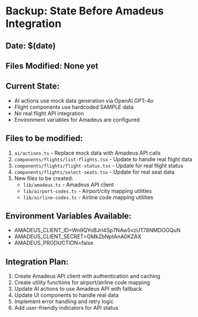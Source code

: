 # Backup: State Before Amadeus Integration

## Date: $(date)
## Files Modified: None yet

## Current State:
- AI actions use mock data generation via OpenAI GPT-4o
- Flight components use hardcoded SAMPLE data
- No real flight API integration
- Environment variables for Amadeus are configured

## Files to be modified:
1. `ai/actions.ts` - Replace mock data with Amadeus API calls
2. `components/flights/list-flights.tsx` - Update to handle real flight data
3. `components/flights/flight-status.tsx` - Update for real flight status
4. `components/flights/select-seats.tsx` - Update for real seat data
5. New files to be created:
   - `lib/amadeus.ts` - Amadeus API client
   - `lib/airport-codes.ts` - Airport/city mapping utilities
   - `lib/airline-codes.ts` - Airline code mapping utilities

## Environment Variables Available:
- AMADEUS_CLIENT_ID=Wn9QYoBJrl4Sp7NAw5vzUT78NMDOGQuN
- AMADEUS_CLIENT_SECRET=GMkZbNptAnA0KZAX
- AMADEUS_PRODUCTION=false

## Integration Plan:
1. Create Amadeus API client with authentication and caching
2. Create utility functions for airport/airline code mapping
3. Update AI actions to use Amadeus API with fallback
4. Update UI components to handle real data
5. Implement error handling and retry logic
6. Add user-friendly indicators for API status 